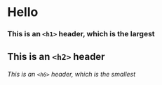 # <h1>  Hello </h1>
### This is an `<h1>` header, which is the largest

## This is an `<h2>` header

###### This is an `<h6>` header, which is the smallest

